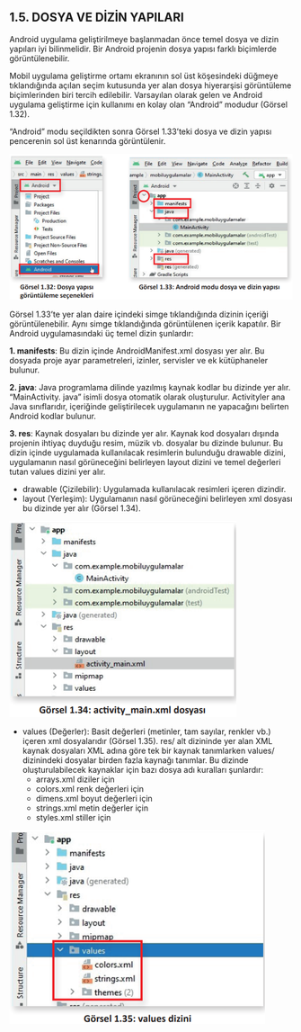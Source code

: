 ## 1.5. DOSYA VE DİZİN YAPILARI
Android uygulama geliştirilmeye başlanmadan önce temel dosya ve dizin yapıları iyi bilinmelidir.
Bir Android projenin dosya yapısı farklı biçimlerde görüntülenebilir.

Mobil uygulama geliştirme ortamı ekranının sol üst köşesindeki düğmeye tıklandığında açılan seçim kutusunda yer alan dosya hiyerarşisi görüntüleme biçimlerinden biri tercih edilebilir. Varsayılan olarak gelen ve Android uygulama geliştirme için kullanımı en kolay olan “Android” modudur
(Görsel 1.32).

“Android” modu seçildikten sonra Görsel 1.33’teki dosya ve dizin yapısı pencerenin sol üst kenarında görüntülenir.

![](./mobil-uygulama-gelistirmeye-hazirlik/gorsel-1.32-gorsel1.33.png)

Görsel 1.33’te yer alan daire içindeki simge tıklandığında dizinin içeriği görüntülenebilir. Aynı
simge tıklandığında görüntülenen içerik kapatılır. Bir Android uygulamasındaki üç temel dizin
şunlardır:

**1. manifests**: Bu dizin içinde AndroidManifest.xml dosyası yer alır. Bu dosyada proje ayar
parametreleri, izinler, servisler ve ek kütüphaneler bulunur.

**2. java**: Java programlama dilinde yazılmış kaynak kodlar bu dizinde yer alır. “MainActivity.
java” isimli dosya otomatik olarak oluşturulur. Activityler ana Java sınıflarıdır, içeriğinde
geliştirilecek uygulamanın ne yapacağını belirten Android kodlar bulunur.

**3. res**: Kaynak dosyaları bu dizinde yer alır. Kaynak kod dosyaları dışında projenin ihtiyaç duyduğu resim, müzik vb. dosyalar bu dizinde bulunur. Bu dizin içinde uygulamada kullanılacak resimlerin bulunduğu drawable dizini, uygulamanın nasıl görüneceğini belirleyen layout dizini ve temel değerleri tutan values dizini yer alır.

- drawable (Çizilebilir): Uygulamada kullanılacak resimleri içeren dizindir.
- layout (Yerleşim): Uygulamanın nasıl görüneceğini belirleyen xml dosyası bu dizinde yer alır (Görsel 1.34).

![activity_main.xml dosyası](./mobil-uygulama-gelistirmeye-hazirlik/activity_main.xml-dosyasi.png)

- values (Değerler): Basit değerleri (metinler, tam sayılar, renkler vb.) içeren xml dosyalarıdır (Görsel 1.35). res/ alt dizininde yer alan XML kaynak dosyaları XML adına göre tek bir
kaynak tanımlarken values/ dizinindeki dosyalar birden fazla kaynağı tanımlar. Bu dizinde
oluşturulabilecek kaynaklar için bazı dosya adı kuralları şunlardır:
    - arrays.xml diziler için
    - colors.xml renk değerleri için
    - dimens.xml boyut değerleri için
    - strings.xml metin değerler için
    - styles.xml stiller için

![values dizini](./mobil-uygulama-gelistirmeye-hazirlik/values-dizini.png)